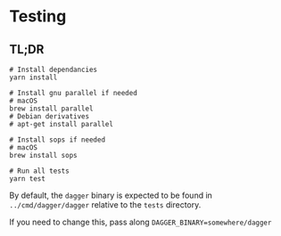 # Testing

## TL;DR

```
# Install dependancies
yarn install

# Install gnu parallel if needed
# macOS
brew install parallel
# Debian derivatives
# apt-get install parallel

# Install sops if needed
# macOS
brew install sops

# Run all tests
yarn test
```

By default, the `dagger` binary is expected to be found in `../cmd/dagger/dagger` relative to the `tests` directory.

If you need to change this, pass along `DAGGER_BINARY=somewhere/dagger`

